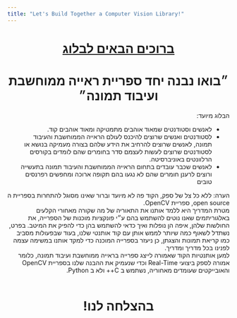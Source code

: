 ```yaml
---
title: "Let's Build Together a Computer Vision Library!"
---
```


<div dir="rtl">
<h1 align="center"><u> <b> ברוכים הבאים לבלוג </b></u></h1>
<h1 align="center"><b>״בואו נבנה יחד ספריית ראייה ממוחשבת ועיבוד תמונה״</b></h1>
הבלוג מיועד:
<ul>
    <li>לאנשים וסטודנטים שמאוד אוהבים מתמטיקה ומאוד אוהבים קוד.</li>
    <li>לסטודנטים ואנשים שרוצים להיכנס לעולם הראייה הממוחשבת והעיבוד תמונה, לאנשים שרוצים להרחיב את הידע שלהם בצורה מעמיקה בנושא או לסטודנטים שרוצים לעשות לעצמם סדר בחומרים שהם לומדים בקורסים הרלוונטים באוניברסיטה. </li>
    <li>לאנשים שכבר עובדים בתחום הראייה הממוחשבת והעיבוד תמונה בתעשייה ורוצים לרענן חומרים שהם לא נגעו בהם תקופה ארוכה ומחפשים רפרנסים טובים </li>
 </ul>

הערה: ללא כל צל של ספק, הקוד פה לא מיועד וברור שאינו מסוגל להתחרות בספריית ה
open source, 
ספריית 
OpenCV.
<br>
מטרת המדריך היא ללמד אותנו את התאוריה של מה שקורה מאחורי הקלעים באלגוריתמים שאנו נוטים להשתמש בהם ע״י פונקציות מוכנות של הספרייה, את החולשות שלהן, איפה הן נופלות ואיך כדאי להשתמש בהן כדי להפיק את המיטב. בפרט, נשתדל לשאוף כמה שיותר לממש אותן עם קוד אותנטי שלנו, בעוד שבפעולות מסביב כמו קריאת תמונות והצגתן, כן ניעזר בספרייה המוכנה כדי למקד אותנו במשימה עצמה לפנינו בכל מדריך ומדריך.
<br>
למען אותנטיות הקוד שאמורה לייצג ספרייה בראייה ממוחשבת ועיבוד תמונה, כלומר 
אמורה לספק ביצועי 
Real-Time 
וכדי שנעמיק את ההבנה שלנו בספריית 
OpenCV 
והאובייקטים שעומדים מאחוריה, נשתמש ב
C++
ולא ב
Python.
<br>
<br>
<h1 align="center"><b>בהצלחה לנו!</b></h1>
</div>






